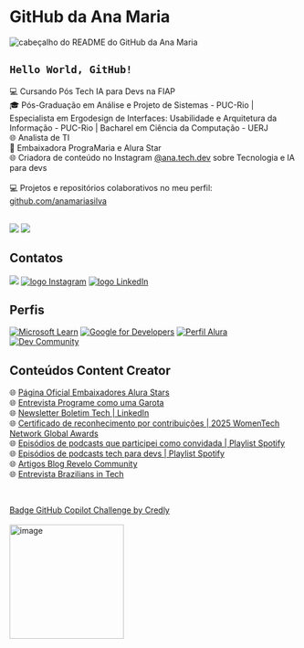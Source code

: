 # GitHub da Ana Maria

![cabeçalho do README do GitHub da Ana Maria](https://www.anamaria.dev.br/github/capa-readme-github.png)

## <code>Hello World, GitHub!</code>

:computer: Cursando Pós Tech IA para Devs na FIAP <br>
:mortar_board: Pós-Graduação em Análise e Projeto de Sistemas - PUC-Rio | Especialista em Ergodesign de Interfaces: Usabilidade e Arquitetura da Informação - PUC-Rio | Bacharel em Ciência da Computação - UERJ<br>
:globe_with_meridians: Analista de TI <br>
:blue_heart: Embaixadora PrograMaria e Alura Star <br>
:globe_with_meridians: Criadora de conteúdo no Instagram <a href="https://www.instagram.com/ana.tech.dev/">@ana.tech.dev</a> sobre Tecnologia e IA para devs <br>
<br>
:computer: Projetos e repositórios colaborativos no meu perfil: [github.com/anamariasilva](https://github.com/anamariasilva)

<br>
<a href="https://www.anamariasilva.com.br"><img src="https://img.shields.io/static/v1?label=Site&message=www.anamariasilva.com.br&logo=website&logoColor=white&color=blue&style=for-the-badge"/></a> <a href="https://www.anamaria.dev.br"><img src="https://img.shields.io/static/v1?label=Portfolio&message=www.anamaria.dev.br&logo=website&logoColor=white&color=blue&style=for-the-badge"/></a> 


## Contatos

<a href="mailto:contato@anamaria.dev.br"><img src="https://img.shields.io/static/v1?label=E-mail&message=contato@anamaria.dev.br&logo=mail&logoColor=white&color=blue&style=for-the-badge"/></a> 
<a href="https://www.instagram.com/ana.tech.dev/"><img alt="logo Instagram" src="https://img.shields.io/badge/Instagram-%23E4405F.svg?style=for-the-badge&logo=Instagram&logoColor=white&color=blue"/></a> 
<a href="https://www.linkedin.com/in/anamariasilva"><img alt="logo LinkedIn" src="https://img.shields.io/badge/Linkedin-%23E4405F.svg?style=for-the-badge&logo=linkedin&logoColor=white&color=blue"/></a> 

## Perfis

<a href="https://docs.microsoft.com/pt-br/users/anamariasilva/"><img alt="Microsoft Learn" src="https://img.shields.io/badge/Microsoft-258ffa?style=for-the-badge&logo=microsoft&logoColor=white"/></a>
<a href="https://g.dev/anamariasilva"><img alt="Google for Developers" src="https://img.shields.io/badge/Google for Developers-%23E4405F.svg?style=for-the-badge&logo=google&logoColor=white&color=blue"/></a> 
<a href="https://cursos.alura.com.br/user/anamariasilva"><img alt="Perfil Alura" src="https://img.shields.io/badge/Perfil Alura-%23E4405F.svg?style=for-the-badge&logoColor=white&color=blue"/></a> 
<a href="https://dev.to/anamaria"><img alt="Dev Community" src="https://img.shields.io/badge/Dev Community-%23E4405F.svg?style=for-the-badge&logoColor=white&color=black"/></a> 

## Conteúdos Content Creator

:globe_with_meridians: [Página Oficial Embaixadores Alura Stars](https://www.alura.com.br/stars) <br>
:globe_with_meridians: [Entrevista Programe como uma Garota](https://programecomoumagarota.com/mulheres-que-inspiram-ana-maria/) <br>
:globe_with_meridians: [Newsletter Boletim Tech | LinkedIn](https://www.linkedin.com/pulse/bolha-estourou-como-ingressar-na-carreira-de-dev-em-ackec?trk=news-guest_share-article) <br>
:globe_with_meridians: [Certificado de reconhecimento por contribuições | 2025 WomenTech Network Global Awards](https://www.womentech.net/certificate-nominated/Ana%20Maria/Silva?_se=Y29udGF0b0BhbmFtYXJpYS5kZXYuYnI%3D) <br>
:globe_with_meridians: [Episódios de podcasts que participei como convidada | Playlist Spotify](https://open.spotify.com/playlist/2ccnya2Ld9qk74r4rxRxXj) <br>
:globe_with_meridians: [Episódios de podcasts tech para devs | Playlist Spotify](https://open.spotify.com/playlist/2grGG2vgZOOE0RjuWVV5iv?si=7uR86uv2S_aOOJ2bO0aygA&dl_branch=1&nd=1) <br>
:globe_with_meridians: [Artigos Blog Revelo Community](https://community.revelo.com/author/ana) <br>
:globe_with_meridians: [Entrevista Brazilians in Tech](https://www.braziliansintech.com/elas)

<br>

[Badge GitHub Copilot Challenge by Credly](https://www.credly.com/badges/5fc99802-4273-453d-bbfb-9f03e4e0d70c)
<br><br>
<img width="200" height="200" alt="image" src="https://github.com/user-attachments/assets/44c0b49f-5574-40fa-9fb1-4140dff52847" />
